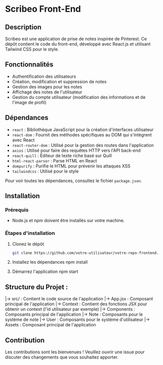 # Scribeo Front-End

## Description

Scribeo est une application de prise de notes inspirée de Pinterest. Ce dépôt contient le code du front-end, développé avec React.js et utilisant Tailwind CSS pour le style.

## Fonctionnalités

- Authentification des utilisateurs
- Création, modification et suppression de notes
- Gestion des images pour les notes
- Affichage des notes de l'utilisateur
- Gestion du compte utilisateur (modification des informations et de l'image de profil)

## Dépendances

- `react` : Bibliothèque JavaScript pour la création d'interfaces utilisateur
- `react-dom` : Fournit des méthodes spécifiques au DOM qui s'intègrent avec React
- `react-router-dom` : Utilisé pour la gestion des routes dans l'application
- `axios` : Utilisé pour faire des requêtes HTTP vers l'API back-end
- `react-quill` : Éditeur de texte riche basé sur Quill
- `html-react-parser` : Parse HTML en React
- `dompurify` : Purifie le HTML pour prévenir les attaques XSS
- `tailwindcss` : Utilisé pour le style

Pour voir toutes les dépendances, consultez le fichier `package.json`.

## Installation

### Prérequis

- Node.js et npm doivent être installés sur votre machine.

### Étapes d'installation

1. Clonez le dépôt
   ```bash
   git clone https://github.com/votre-utilisateur/votre-repo-frontend.git

2. Installez les dépendances
   npm install

3. Démarrez l'application
   npm start

## Structure du Projet :
 |-> src/ : Contient le code source de l'application
     |-> App.jsx : Composant principal de l'application
     |-> Context : Contient des fonctions JSX pour obtenir un context (l'id utilisateur par exemple)
     |-> Components : Composants principal de l'application
        |-> Note : Composants pour le système de note
        |-> User : Composants pour le système d'utilisateur
     |-> Assets : Composant principal de l'application

## Contribution
Les contributions sont les bienvenues ! Veuillez ouvrir une issue pour discuter des changements que vous souhaitez apporter.
 
   
